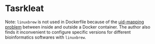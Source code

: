 # Tasrkleat

Note: `linuxbrew` is not used in Dockerfile because of the
[uid-mapping problem](https://github.com/docker/docker/issues/7198) between
inside and outside a Docker container. The author also finds it inconvenient to
configure specific versions for different bioinformatics softwares with
`linuxbrew`.
